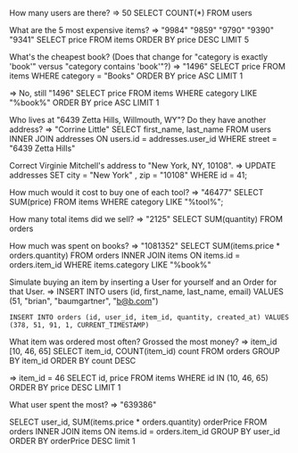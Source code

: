 How many users are there?
=>	50
	SELECT COUNT(*) FROM users

What are the 5 most expensive items?
=>	"9984"
	"9859"
	"9790"
	"9390"
	"9341"
	SELECT price FROM items ORDER BY price DESC LIMIT 5

What's the cheapest book? (Does that change for "category is exactly 'book'" versus "category contains 'book'"?)
=>	"1496"
	SELECT price FROM items WHERE category = "Books" ORDER BY price ASC LIMIT 1

=>	No, still "1496"
	SELECT price FROM items WHERE category LIKE "%book%" ORDER BY price ASC LIMIT 1	

Who lives at "6439 Zetta Hills, Willmouth, WY"? Do they have another address?
=>	"Corrine Little"
	SELECT first_name, last_name FROM users
	INNER JOIN addresses ON users.id = addresses.user_id
	WHERE street = "6439 Zetta Hills"

Correct Virginie Mitchell's address to "New York, NY, 10108".
=>	UPDATE addresses SET city = "New York" , zip = "10108" WHERE id = 41;

How much would it cost to buy one of each tool?
=>	"46477"
	SELECT SUM(price) FROM items WHERE category LIKE "%tool%"; 

How many total items did we sell?
=>	"2125"
	SELECT SUM(quantity) FROM orders

How much was spent on books?
=>	"1081352"
	SELECT SUM(items.price * orders.quantity) FROM orders
	INNER JOIN items ON items.id = orders.item_id
	WHERE items.category LIKE "%book%"

Simulate buying an item by inserting a User for yourself and an Order for that User.
=>
	INSERT INTO users (id, first_name, last_name, email) VALUES (51, "brian", "baumgartner", "b@b.com")
	
	INSERT INTO orders (id, user_id, item_id, quantity, created_at) VALUES (378, 51, 91, 1, CURRENT_TIMESTAMP)

What item was ordered most often? Grossed the most money?
=>	item_id [10, 46, 65]
	SELECT item_id, COUNT(item_id) count FROM orders GROUP BY item_id ORDER BY count DESC

=>	item_id = 46
	SELECT id, price FROM items WHERE id IN (10, 46, 65) ORDER BY price DESC LIMIT 1

What user spent the most?
=> "639386"

SELECT user_id, SUM(items.price * orders.quantity) orderPrice FROM orders
INNER JOIN items ON items.id = orders.item_id
GROUP BY user_id ORDER BY orderPrice DESC limit 1











